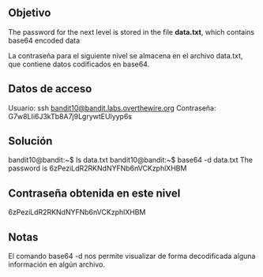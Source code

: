 ## Objetivo
The password for the next level is stored in the file **data.txt**, which contains base64 encoded data

La contraseña para el siguiente nivel se almacena en el archivo data.txt, que contiene datos codificados en base64.
## Datos de acceso 
Usuario:
ssh bandit10@bandit.labs.overthewire.org
Contraseña:
G7w8LIi6J3kTb8A7j9LgrywtEUlyyp6s
## Solución 
bandit10@bandit:~$ ls
data.txt
bandit10@bandit:~$ base64 -d data.txt
The password is 6zPeziLdR2RKNdNYFNb6nVCKzphlXHBM
## Contraseña obtenida en este nivel 
6zPeziLdR2RKNdNYFNb6nVCKzphlXHBM
## Notas 
El comando base64 -d nos permite visualizar de forma decodificada alguna información en algún archivo.
